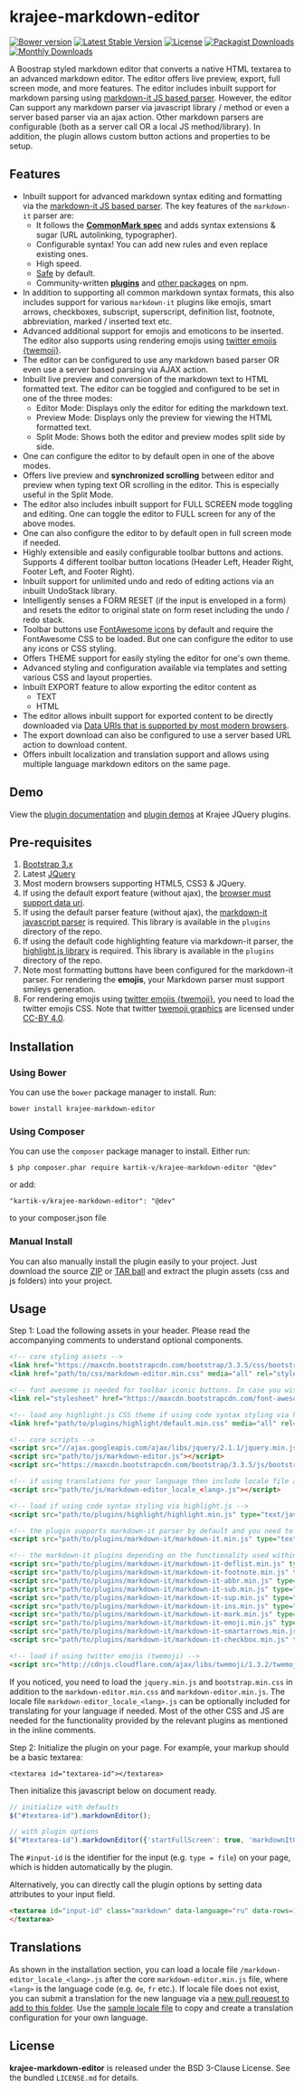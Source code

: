 krajee-markdown-editor
======================

[![Bower version](https://badge.fury.io/bo/krajee-markdown-editor.svg)](http://badge.fury.io/bo/krajee-markdown-editor)
[![Latest Stable Version](https://poser.pugx.org/kartik-v/krajee-markdown-editor/v/stable)](https://packagist.org/packages/kartik-v/krajee-markdown-editor)
[![License](https://poser.pugx.org/kartik-v/krajee-markdown-editor/license)](https://packagist.org/packages/kartik-v/krajee-markdown-editor)
[![Packagist Downloads](https://poser.pugx.org/kartik-v/krajee-markdown-editor/downloads)](https://packagist.org/packages/kartik-v/krajee-markdown-editor)
[![Monthly Downloads](https://poser.pugx.org/kartik-v/krajee-markdown-editor/d/monthly)](https://packagist.org/packages/kartik-v/krajee-markdown-editor)

A Boostrap styled markdown editor that converts a native HTML textarea to an advanced markdown editor. The editor offers live preview, export, full screen mode, and more features. The editor includes inbuilt support for markdown parsing using [markdown-it JS based parser](https://markdown-it.github.io/). However, the editor Can support any markdown parser via javascript library / method or even a server based parser via an ajax action. Other markdown parsers are configurable (both as a server call OR a local JS method/library). In addition, the plugin allows custom button actions and properties to be setup.

## Features

- Inbuilt support for advanced markdown syntax editing and formatting via the [markdown-it JS based parser](https://markdown-it.github.io/). The key features of the `markdown-it` parser are:
    - It follows the __[CommonMark spec](http://spec.commonmark.org/)__ and adds syntax extensions & sugar (URL autolinking, typographer).
    - Configurable syntax! You can add new rules and even replace existing ones.
    - High speed.
    - [Safe](https://github.com/markdown-it/markdown-it/tree/master/docs/security.md) by default.
    - Community-written __[plugins](https://www.npmjs.org/browse/keyword/markdown-it-plugin)__ and [other packages](https://www.npmjs.org/browse/keyword/markdown-it) on npm.
- In addition to supporting all common markdown syntax formats, this also includes support for various `markdown-it` plugins like emojis, smart arrows, checkboxes, subscript, superscript, definition list, footnote, abbreviation, marked / inserted text etc.
- Advanced additional support for emojis and emoticons to be inserted. The editor also supports using rendering emojis using [twitter emojis {twemoji}](https://github.com/twitter/twemoji).
- The editor can be configured to use any markdown based parser OR even use a server based parsing via AJAX action.
- Inbuilt live preview and conversion of the markdown text to HTML formatted text. The editor can be toggled and configured to be set in one of the three modes:
   - Editor Mode: Displays only the editor for editing the markdown text.
   - Preview Mode: Displays only the preview for viewing the HTML formatted text.
   - Split Mode: Shows both the editor and preview modes split side by side.
- One can configure the editor to by default open in one of the above modes.
- Offers live preview and **synchronized scrolling** between editor and preview when typing text OR scrolling in the editor. This is especially useful in the Split Mode.
- The editor also includes inbuilt support for FULL SCREEN mode toggling and editing. One can toggle the editor to FULL screen for any of the above modes. 
- One can also configure the editor to by default open in full screen mode if needed.
- Highly extensible and easily configurable toolbar buttons and actions. Supports 4 different toolbar button locations (Header Left, Header Right, Footer Left, and Footer Right).
- Inbuilt support for unlimited undo and redo of editing actions via an inbuilt UndoStack library.
- Intelligently senses a FORM RESET (if the input is enveloped in a form) and resets the editor to original state on form reset including the undo / redo stack.
- Toolbar buttons use [FontAwesome icons](http://fortawesome.github.io/Font-Awesome/) by default and require the FontAwesome CSS to be loaded. But one can configure the editor to use any icons or CSS styling.
- Offers THEME support for easily styling the editor for one's own theme.
- Advanced styling and configuration available via templates and setting various CSS and layout properties.
- Inbuilt EXPORT feature to allow exporting the editor content as 
   - TEXT
   - HTML
- The editor allows inbuilt support for exported content to be directly downloaded via [Data URIs that is supported by most modern browsers](caniuse.com/datauri). 
- The export download can also be configured to use a server based URL action to download content.
- Offers inbuilt localization and translation support and allows using multiple language markdown editors on the same page.

## Demo

View the [plugin documentation](http://plugins.krajee.com/markdown-editor) and [plugin demos](http://plugins.krajee.com/markdown-editor/demo) at Krajee JQuery plugins. 

## Pre-requisites  

1. [Bootstrap 3.x](http://getbootstrap.com/)
2. Latest [JQuery](http://jquery.com/)
3. Most modern browsers supporting HTML5, CSS3 & JQuery. 
4. If using the default export feature (without ajax), the [browser must support data uri](http://caniuse.com/#feat=datauri).
5. If using the default parser feature (without ajax), the [markdown-it javascript parser](https://markdown-it.github.io/) is required. This library is available in the `plugins` directory of the repo.
6. If using the default code highlighting feature via markdown-it parser, the [highlight.js library](https://highlightjs.org/) is required. This library is available in the `plugins` directory of the repo.
7. Note most formatting buttons have been configured for the markdown-it parser. For rendering the **emojis**, your Markdown parser must support smileys generation. 
8. For rendering emojis using [twitter emojis {twemoji}](https://github.com/twitter/twemoji), you need to load the twitter emojis CSS. Note that twitter [twemoji graphics](https://github.com/twitter/twemoji) are licensed under [CC-BY 4.0](https://creativecommons.org/licenses/by/4.0/).

## Installation

### Using Bower
You can use the `bower` package manager to install. Run:

    bower install krajee-markdown-editor

### Using Composer
You can use the `composer` package manager to install. Either run:

    $ php composer.phar require kartik-v/krajee-markdown-editor "@dev"

or add:

    "kartik-v/krajee-markdown-editor": "@dev"

to your composer.json file

### Manual Install

You can also manually install the plugin easily to your project. Just download the source [ZIP](https://github.com/kartik-v/krajee-markdown-editor/zipball/master) or [TAR ball](https://github.com/kartik-v/krajee-markdown-editor/tarball/master) and extract the plugin assets (css and js folders) into your project.

## Usage

Step 1: Load the following assets in your header. Please read the accompanying comments to understand optional components. 

```html
<!-- core styling assets -->
<link href="https://maxcdn.bootstrapcdn.com/bootstrap/3.3.5/css/bootstrap.min.css" rel="stylesheet">
<link href="path/to/css/markdown-editor.min.css" media="all" rel="stylesheet" type="text/css" />

<!-- font awesome is needed for toolbar iconic buttons. In case you wish to override icons you can skip this -->
<link rel="stylesheet" href="https://maxcdn.bootstrapcdn.com/font-awesome/4.5.0/css/font-awesome.min.css">

<!-- load any highlight.js CSS theme if using code syntax styling via highlight.js -->
<link href="path/to/plugins/highlight/default.min.css" media="all" rel="stylesheet" type="text/css"/>

<!-- core scripts -->
<script src="//ajax.googleapis.com/ajax/libs/jquery/2.1.1/jquery.min.js"></script>
<script src="path/to/js/markdown-editor.js"></script>
<script src="https://maxcdn.bootstrapcdn.com/bootstrap/3.3.5/js/bootstrap.min.js" type="text/javascript"></script>

<!-- if using translations for your language then include locale file as mentioned below after markdown-editor.js -->
<script src="path/to/js/markdown-editor_locale_<lang>.js"></script>

<!-- load if using code syntax styling via highlight.js -->
<script src="path/to/plugins/highlight/highlight.min.js" type="text/javascript"></script>

<!-- the plugin supports markdown-it parser by default and you need to include this if using this default parser -->
<script src="path/to/plugins/markdown-it/markdown-it.min.js" type="text/javascript"></script>

<!-- the markdown-it plugins depending on the functionality used within these plugins -->
<script src="path/to/plugins/markdown-it/markdown-it-deflist.min.js" type="text/javascript"></script>
<script src="path/to/plugins/markdown-it/markdown-it-footnote.min.js" type="text/javascript"></script>
<script src="path/to/plugins/markdown-it/markdown-it-abbr.min.js" type="text/javascript"></script>
<script src="path/to/plugins/markdown-it/markdown-it-sub.min.js" type="text/javascript"></script>
<script src="path/to/plugins/markdown-it/markdown-it-sup.min.js" type="text/javascript"></script>
<script src="path/to/plugins/markdown-it/markdown-it-ins.min.js" type="text/javascript"></script>
<script src="path/to/plugins/markdown-it/markdown-it-mark.min.js" type="text/javascript"></script>
<script src="path/to/plugins/markdown-it/markdown-it-emoji.min.js" type="text/javascript"></script>
<script src="path/to/plugins/markdown-it/markdown-it-smartarrows.min.js" type="text/javascript"></script>
<script src="path/to/plugins/markdown-it/markdown-it-checkbox.min.js" type="text/javascript"></script>

<!-- load if using twitter emojis (twemoji) -->
<script src="http://cdnjs.cloudflare.com/ajax/libs/twemoji/1.3.2/twemoji.min.js"></script>
```

If you noticed, you need to load the `jquery.min.js` and `bootstrap.min.css` in addition to the `markdown-editor.min.css` and `markdown-editor.min.js`. The locale file `markdown-editor_locale_<lang>.js` can be optionally included for translating for your language if needed. Most of the other CSS and JS are needed for the functionality provided by the relevant plugins as mentioned in the inline comments.

Step 2: Initialize the plugin on your page. For example, your markup should be a basic textarea:

```
<textarea id="textarea-id"></textarea>
```

Then initialize this javascript below on document ready.

```js
// initialize with defaults
$("#textarea-id").markdownEditor();

// with plugin options
$("#textarea-id").markdownEditor({'startFullScreen': true, 'markdownItOptions': {html: true}});
```

The `#input-id` is the identifier for the input (e.g. `type = file`) on your page, which is hidden automatically by the plugin. 

Alternatively, you can directly call the plugin options by setting data attributes to your input field.

```html
<textarea id="input-id" class="markdown" data-language="ru" data-rows=16>
</textarea>
```

## Translations

As shown in the installation section, you can load a locale file `/markdown-editor_locale_<lang>.js` after the core `markdown-editor.min.js` file, where `<lang>` is the language code (e.g. `de`, `fr` etc.). If  locale file does not exist, you can submit a translation for the new language via a [new pull request to add to this folder](https://github.com/kartik-v/krajee-markdown-editor/tree/master/js). Use the [sample locale file](https://github.com/kartik-v/krajee-markdown-editor/tree/master/js/markdown-editor_locale_LANG.js) to copy and create a translation configuration for your own language.

## License

**krajee-markdown-editor** is released under the BSD 3-Clause License. See the bundled `LICENSE.md` for details.